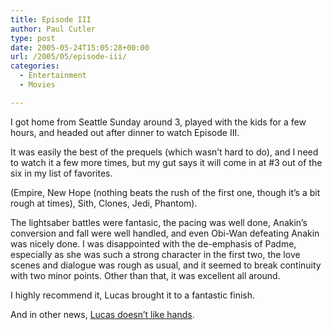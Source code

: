 ```yaml
---
title: Episode III
author: Paul Cutler
type: post
date: 2005-05-24T15:05:28+00:00
url: /2005/05/episode-iii/
categories:
  - Entertainment
  - Movies

---
```

I got home from Seattle Sunday around 3, played with the kids for a few hours, and headed out after dinner to watch Episode III.

It was easily the best of the prequels (which wasn&#8217;t hard to do), and I need to watch it a few more times, but my gut says it will come in at #3 out of the six in my list of favorites.

(Empire, New Hope (nothing beats the rush of the first one, though it&#8217;s a bit rough at times), Sith, Clones, Jedi, Phantom).

The lightsaber battles were fantasic, the pacing was well done, Anakin&#8217;s conversion and fall were well handled, and even Obi-Wan defeating Anakin was nicely done. I was disappointed with the de-emphasis of Padme, especially as she was such a strong character in the first two, the love scenes and dialogue was rough as usual, and it seemed to break continuity with two minor points. Other than that, it was excellent all around.

I highly recommend it, Lucas brought it to a fantastic finish.

And in other news, [Lucas doesn&#8217;t like hands][1].

 [1]: http://www.runleiarun.com/choppedoffhands/start.html